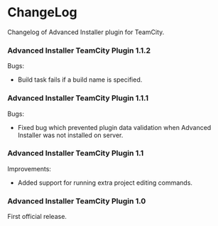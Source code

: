 # ChangeLog

Changelog of Advanced Installer plugin for TeamCity.

### Advanced Installer TeamCity Plugin  1.1.2

Bugs:
* Build task fails if a build name is specified.

### Advanced Installer TeamCity Plugin  1.1.1

Bugs:
* Fixed bug which prevented plugin data validation when Advanced Installer was not installed on server.

### Advanced Installer TeamCity Plugin  1.1

Improvements:
* Added support for running extra project editing commands.

### Advanced Installer TeamCity Plugin  1.0

First official release.
